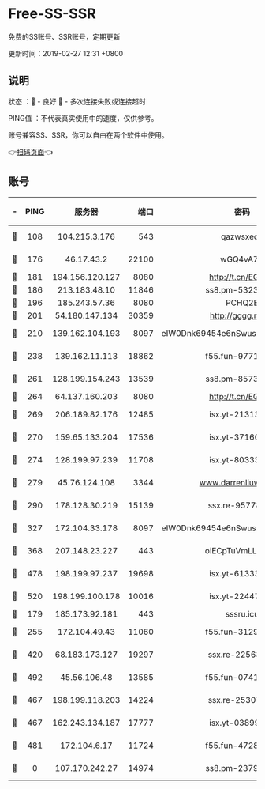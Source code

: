 # Free-SS-SSR

免费的SS账号、SSR账号，定期更新

更新时间：2019-02-27 12:31 +0800

## 说明

状态     ：🙂 - 良好 🙁 - 多次连接失败或连接超时

PING值   ：不代表真实使用中的速度，仅供参考。

账号兼容SS、SSR，你可以自由在两个软件中使用。

👉[扫码页面](https://liesauer.github.io/free-ss-ssr.github.io/)👈

## 账号

|-|PING|服务器|端口|密码|加密方式|区域|
|:----:|:----:|:-----:|-----:|:----:|:----:|:----:|
|🙂|108|104.215.3.176|543|qazwsxedc|aes-256-gcm|JP|
|🙂|176|46.17.43.2|22100|wGQ4vA7D|aes-256-gcm|RU|
|🙂|181|194.156.120.127|8080|http://t.cn/EGJIyrl|rc4-md5|RU|
|🙂|186|213.183.48.10|11846|ss8.pm-53239933|rc4-md5|RU|
|🙂|196|185.243.57.36|8080|PCHQ2E|rc4-md5|US|
|🙂|201|54.180.147.134|30359|http://gggg.rocks|chacha20|KR|
|🙂|210|139.162.104.193|8097|eIW0Dnk69454e6nSwuspv9DmS201tQ0D|aes-256-cfb|JP|
|🙂|238|139.162.11.113|18862|f55.fun-97715829|aes-256-cfb|SG|
|🙂|261|128.199.154.243|13539|ss8.pm-85739206|aes-256-cfb|SG|
|🙂|264|64.137.160.203|8080|http://t.cn/EGJIyrl|rc4-md5|CA|
|🙂|269|206.189.82.176|12485|isx.yt-21313452|aes-256-cfb|SG|
|🙂|270|159.65.133.204|17536|isx.yt-37160115|aes-256-cfb|SG|
|🙂|274|128.199.97.239|11708|isx.yt-80333804|aes-256-cfb|SG|
|🙂|279|45.76.124.108|3344|www.darrenliuwei.com|aes-256-cfb|AU|
|🙂|290|178.128.30.219|15139|ssx.re-95778492|aes-256-cfb|SG|
|🙂|327|172.104.33.178|8097|eIW0Dnk69454e6nSwuspv9DmS201tQ0D|aes-256-cfb|SG|
|🙂|368|207.148.23.227|443|oiECpTuVmLLxk4Ts|aes-256-cfb|US|
|🙂|478|198.199.97.237|19698|isx.yt-61333820|aes-256-cfb|US|
|🙂|520|198.199.100.178|10016|isx.yt-22447811|aes-256-cfb|US|
|🙂|179|185.173.92.181|443|sssru.icu|rc4-md5|RU|
|🙂|255|172.104.49.43|11060|f55.fun-31295272|aes-256-cfb|SG|
|🙂|420|68.183.173.127|19297|ssx.re-22563235|aes-256-cfb|US|
|🙂|492|45.56.106.48|13585|f55.fun-07412512|aes-256-cfb|US|
|🙁|467|198.199.118.203|14224|ssx.re-25307472|aes-256-cfb|US|
|🙁|467|162.243.134.187|17777|isx.yt-03899620|aes-256-cfb|US|
|🙁|481|172.104.6.17|11724|f55.fun-47281040|aes-256-cfb|US|
|🙁|0|107.170.242.27|14974|ss8.pm-23796497|aes-256-cfb|US|
